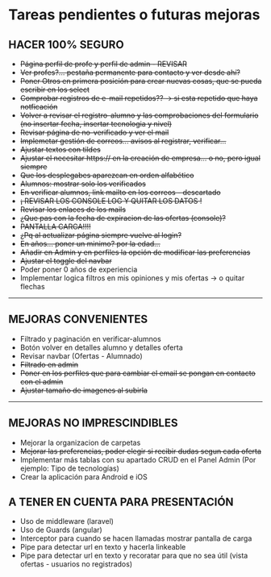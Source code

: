 # Tareas pendientes o futuras mejoras

## HACER 100% SEGURO

- ~~Página perfil de profe y perfil de admin - REVISAR~~
- ~~Ver profes?... pestaña permanente para contacto y ver desde ahí?~~
- ~~Poner Otros en primera posición para crear nuevas cosas, que se pueda escribir en los select~~
- ~~Comprobar registros de e-mail repetidos?? -> si esta repetido que haya notficación~~
- ~~Volver a revisar el registro-alumno y las comprobaciones del formulario (no insertar fecha, insertar tecnologia y nivel)~~
- ~~Revisar página de no-verificado y ver el mail~~
- ~~Implemetar gestión de correos... avisos al registrar, verificar...~~
- ~~Ajustar textos con tildes~~
- ~~Ajustar el necesitar https:// en la creación de empresa... o no, pero igual siempre~~
- ~~Que los desplegabes aparezcan en orden alfabético~~
- ~~Alumnos: mostrar solo los verificados~~
- ~~En verificar alumnos, link mailto en los correos - descartado~~
- ~~¡ REVISAR LOS CONSOLE LOG Y QUITAR LOS DATOS !~~
- ~~Revisar los enlaces de los mails~~
- ~~¿Que pas con la fecha de expiracion de las ofertas (console)?~~
- ~~PANTALLA CARGA!!!!~~
- ~~¿Pq al actualizar página siempre vuelve al login?~~
- ~~En años... poner un minimo? por la edad...~~
- ~~Añadir en Admin y en perfiles la opción de modificar las preferencias~~
- ~~Ajustar el toggle del navbar~~
- Poder poner 0 años de experiencia
- Implementar logica filtros en mis opiniones y mis ofertas -> o quitar flechas

---

## MEJORAS CONVENIENTES

- Filtrado y paginación en verificar-alumnos
- Botón volver en detalles alumno y detalles oferta
- Revisar navbar (Ofertas - Alumnado)
- ~~Filtrado en admin~~
- ~~Poner en los perfiles que para cambiar el email se pongan en contacto con el admin~~
- ~~Ajustar tamaño de imagenes al subirla~~

---

## MEJORAS NO IMPRESCINDIBLES

- Mejorar la organizacion de carpetas
- ~~Mejorar las preferencias, poder elegir si recibir dudas segun cada oferta~~
- Implementar más tablas con su apartado CRUD en el Panel Admin (Por ejemplo: Tipo de tecnologías)
- Crear la aplicación para Android e iOS

## A TENER EN CUENTA PARA PRESENTACIÓN

- Uso de middleware (laravel)
- Uso de Guards (angular)
- Interceptor para cuando se hacen llamadas mostrar pantalla de carga
- Pipe para detectar url en texto y hacerla linkeable
- Pipe para detectar url en texto y recoratar para que no sea útil (vista ofertas - usuarios no registrados)
